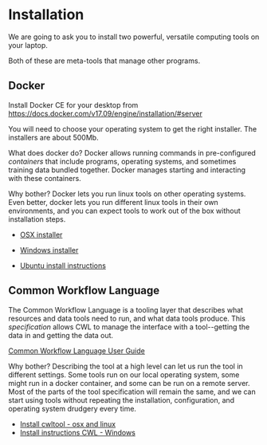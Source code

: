 # Installation

We are going to ask you to install two powerful, versatile computing tools on your laptop.

Both of these are meta-tools that manage other programs.

## Docker

Install  Docker CE for your desktop from https://docs.docker.com/v17.09/engine/installation/#server

You will need to choose your operating system to get the right installer.  The installers are about 500Mb.

What does docker do?  Docker allows running commands in pre-configured *containers* that include 
programs, operating systems, and sometimes training data bundled together.  Docker manages starting
and interacting with these containers.

Why bother?  Docker lets you run linux tools on other operating systems.  Even better, docker lets
you run different linux tools in their own environments, and you can expect tools to work out of the
box without installation steps.

* [OSX installer](https://download.docker.com/mac/stable/Docker.dmg)

* [Windows installer](https://download.docker.com/win/stable/Docker%20for%20Windows%20Installer.exe)

* [Ubuntu install instructions](https://docs.docker.com/v17.09/engine/installation/linux/docker-ce/ubuntu/#docker-ee-customers)


## Common Workflow Language

The Common Workflow Language is a tooling layer that describes what resources and data tools
need to run, and what data tools produce.  This *specification* allows CWL to manage the interface
with a tool--getting the data in and getting the data out.

[Common Workflow Language User Guide](https://www.commonwl.org/user_guide/)

Why bother?  Describing the tool at a high level can let us run the tool in different settings.
Some tools run on our local operating system, some might run in a docker container, and some
can be run on a remote server.  Most of the parts of the tool specification will remain the same,
and we can start using tools without repeating the installation, configuration, and operating
system drudgery every time.

* [Install cwltool - osx and linux](https://github.com/common-workflow-language/cwltool)
* [Install instructions CWL - Windows](https://github.com/common-workflow-language/cwltool/blob/master/windowsdoc.md)


